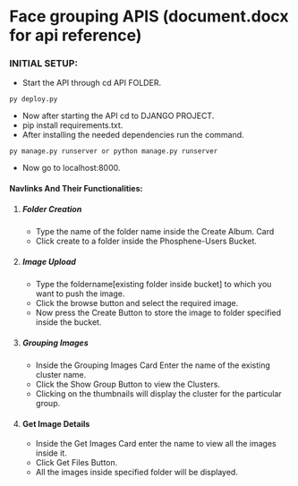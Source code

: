 #                    Face grouping APIS (document.docx for api reference)


### INITIAL SETUP:
* Start the API through cd API FOLDER. 
``` 
py deploy.py
```
* Now after starting the API cd to DJANGO PROJECT.
* pip install requirements.txt.
* After installing the needed dependencies run the command.
```
py manage.py runserver or python manage.py runserver
```
* Now go to localhost:8000.
#### Navlinks And Their Functionalities:
1. ##### Folder Creation
    * Type the name of the folder name inside the Create Album. Card
    * Click create to a folder inside the Phosphene-Users Bucket.
2. ##### Image Upload
    * Type the foldername[existing folder inside bucket] to which you want to push the image.
    * Click the browse button and select the required image.
    * Now press the Create Button to store the image to folder specified inside the bucket.
3. ##### Grouping Images
    * Inside the Grouping Images Card Enter the name of the existing cluster name.
    * Click the Show Group Button to view the Clusters.
    * Clicking on the thumbnails will display the cluster for the particular group.
4. #### Get Image Details
    * Inside the Get Images Card enter the name to view all the images inside it.
    * Click Get Files Button.
    * All the images inside specified folder will be displayed.    

